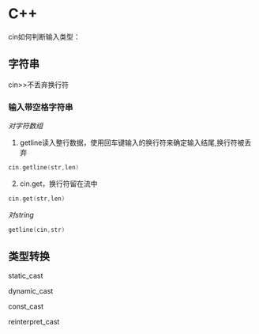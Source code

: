 # C++

cin如何判断输入类型：



## 字符串

cin>>不丢弃换行符

### 输入带空格字符串

*对字符数组*

1. getline读入整行数据，使用回车键输入的换行符来确定输入结尾,换行符被丢弃 

```c
cin.getline(str,len)
```

2. cin.get，换行符留在流中

```c
cin.get(str,len)
```

*对string*

```c
getline(cin,str)
```



## 类型转换

static_cast

dynamic_cast

const_cast

reinterpret_cast
